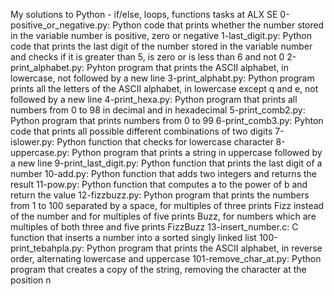 My solutions to Python - if/else, loops, functions tasks at ALX SE
0-positive_or_negative.py: Python code that prints whether the number stored in the variable number is positive, zero or negative
1-last_digit.py: Python code that prints the last digit of the number stored in the variable number and checks if it is greater than 5, is zero or is less than 6 and not 0
2-print_alphabet.py: Pyhton program that prints the ASCII alphabet, in lowercase, not followed by a new line
3-print_alphabt.py: Python program prints all the letters of the ASCII alphabet, in lowercase except q and e, not followed by a new line
4-print_hexa.py: Python program that prints all numbers from 0 to 98 in decimal and in hexadecimal
5-print_comb2.py: Python program that prints numbers from 0 to 99
6-print_comb3.py: Pyhton code that prints all possible different combinations of two digits
7-islower.py: Python function that checks for lowercase character
8-uppercase.py: Python program that prints a string in uppercase followed by a new line
9-print_last_digit.py: Python function that prints the last digit of a number
10-add.py: Python function that adds two integers and returns the result
11-pow.py: Python function that computes a to the power of b and return the value
12-fizzbuzz.py: Python program that prints the numbers from 1 to 100 separated by a space, for multiples of three prints Fizz instead of the number and for multiples of five prints Buzz, for numbers which are multiples of both three and five prints FizzBuzz
13-insert_number.c: C function that inserts a number into a sorted singly linked list
100-print_tebahpla.py: Python program that prints the ASCII alphabet, in reverse order, alternating lowercase and uppercase
101-remove_char_at.py: Python program that creates a copy of the string, removing the character at the position n
